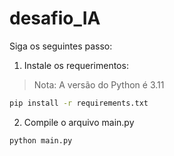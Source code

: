 # desafio_IA
Siga os seguintes passo:

1. Instale os requerimentos:
> Nota: A versão do Python é 3.11
```bash
pip install -r requirements.txt
```
2. Compile o arquivo main.py
```bash
python main.py
```